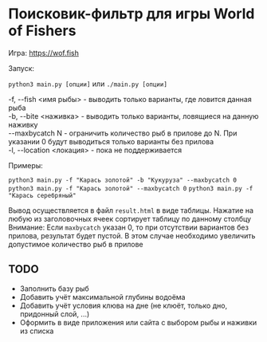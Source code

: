 # Поисковик-фильтр для игры World of Fishers

Игра: <https://wof.fish>

Запуск:

```python3 main.py [опции]```
или
```./main.py [опции]```

-f, --fish <имя рыбы> - выводить только варианты, где ловится данная рыба \
-b, --bite <наживка> - выводить только варианты, ловящиеся на данную наживку \
--maxbycatch N - ограничить количество рыб в прилове до N. При указании 0 будут выводиться только варианты без прилова\
-l, --location <локация> - пока не поддерживается

Примеры:

`python3 main.py -f "Карась золотой" -b "Кукуруза" --maxbycatch 0`
`python3 main.py -f "Карась золотой" --maxbycatch 0`
`python3 main.py -f "Карась серебряный"`

Вывод осуществляется в файл `result.html` в виде таблицы. Нажатие на любую из заголовочных ячеек сортирует таблицу по данному столбцу
Внимание: Если `maxbycatch` указан 0, то при отсутствии вариантов без прилова, результат будет пустой. В этом случае необходимо увеличить допустимое количество рыб в прилове

## TODO

- Заполнить базу рыб
- Добавить учёт максимальной глубины водоёма
- Добавить учёт условия клюва на дне (не клюёт, только дно, придонный слой, ...)
- Оформить в виде приложения или сайта с выбором рыбы и наживки из списка
